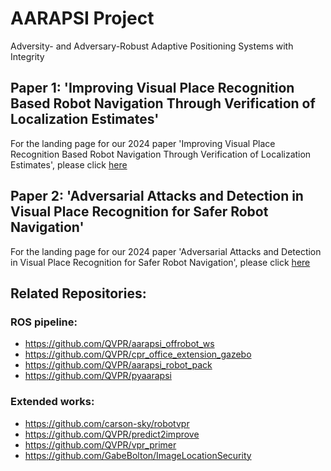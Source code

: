 # AARAPSI Project
Adversity- and Adversary-Robust Adaptive Positioning Systems with Integrity

## Paper 1: 'Improving Visual Place Recognition Based Robot Navigation Through Verification of Localization Estimates'
For the landing page for our 2024 paper 'Improving Visual Place Recognition Based Robot Navigation Through Verification of Localization Estimates', please click [here](https://github.com/QVPR/aarapsiproject/tree/main/Paper1_Improv_VPR_RobotNav_Verif_Loc_Est#readme)

## Paper 2: 'Adversarial Attacks and Detection in Visual Place Recognition for Safer Robot Navigation'
For the landing page for our 2024 paper 'Adversarial Attacks and Detection in Visual Place Recognition for Safer Robot Navigation',
please click [here](https://github.com/QVPR/aarapsiproject/tree/main/Paper3_Adv_Attack_Detect_VPR_Safer_Nav#readme)

## Related Repositories:
### ROS pipeline:
- https://github.com/QVPR/aarapsi_offrobot_ws
- https://github.com/QVPR/cpr_office_extension_gazebo
- https://github.com/QVPR/aarapsi_robot_pack
- https://github.com/QVPR/pyaarapsi
### Extended works:
- https://github.com/carson-sky/robotvpr
- https://github.com/QVPR/predict2improve
- https://github.com/QVPR/vpr_primer
- https://github.com/GabeBolton/ImageLocationSecurity

